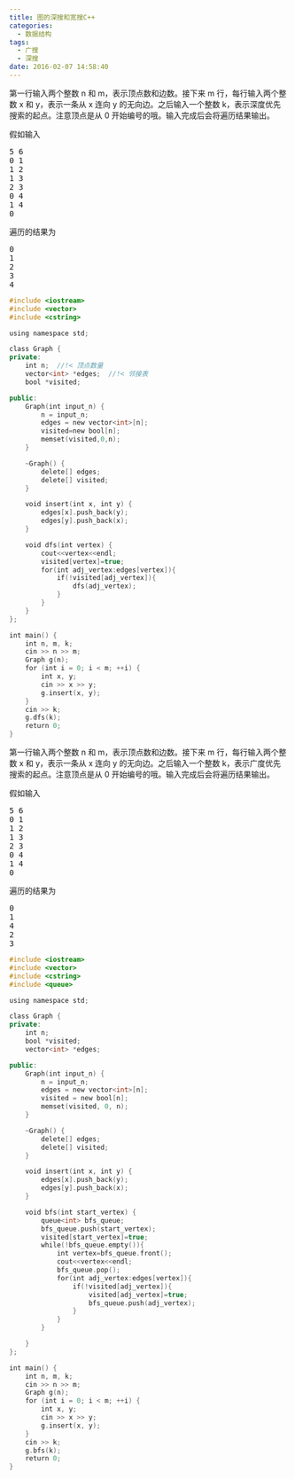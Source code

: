 ```yaml
---
title: 图的深搜和宽搜C++
categories:
  - 数据结构
tags:
  - 广搜
  - 深搜
date: 2016-02-07 14:58:40
---
```


第一行输入两个整数 n 和 m，表示顶点数和边数。接下来 m 行，每行输入两个整数 x 和 y，表示一条从 x 连向 y 的无向边。之后输入一个整数 k，表示深度优先搜索的起点。注意顶点是从 0 开始编号的哦。输入完成后会将遍历结果输出。

<!-- more -->
假如输入
<pre>5 6
0 1
1 2
1 3
2 3
0 4
1 4
0</pre>

遍历的结果为
<pre>0
1
2
3
4</pre>


``` cpp
#include <iostream>
#include <vector>
#include <cstring>

using namespace std;

class Graph {
private:
    int n;  //!< 顶点数量
    vector<int> *edges;  //!< 邻接表
    bool *visited;

public:
    Graph(int input_n) {
        n = input_n;
        edges = new vector<int>[n];
        visited=new bool[n];
        memset(visited,0,n);
    }

    ~Graph() {
        delete[] edges;
        delete[] visited;
    }

    void insert(int x, int y) {
        edges[x].push_back(y);
        edges[y].push_back(x);
    }

    void dfs(int vertex) {
        cout<<vertex<<endl;
        visited[vertex]=true;
        for(int adj_vertex:edges[vertex]){
            if(!visited[adj_vertex]){
                dfs(adj_vertex);
            }
        }
    }
};

int main() {
    int n, m, k;
    cin >> n >> m;
    Graph g(n);
    for (int i = 0; i < m; ++i) {
        int x, y;
        cin >> x >> y;
        g.insert(x, y);
    }
    cin >> k;
    g.dfs(k);
    return 0;
}
```

第一行输入两个整数 n 和 m，表示顶点数和边数。接下来 m 行，每行输入两个整数 x 和 y，表示一条从 x 连向 y 的无向边。之后输入一个整数 k，表示广度优先搜索的起点。注意顶点是从 0 开始编号的哦。输入完成后会将遍历结果输出。

假如输入
<pre>5 6
0 1
1 2
1 3
2 3
0 4
1 4
0</pre>

遍历的结果为
<pre>0
1
4
2
3</pre>


``` cpp
#include <iostream>
#include <vector>
#include <cstring>
#include <queue>

using namespace std;

class Graph {
private:
    int n;
    bool *visited;
    vector<int> *edges;    

public:
    Graph(int input_n) {
        n = input_n;
        edges = new vector<int>[n];
        visited = new bool[n];
        memset(visited, 0, n);
    }

    ~Graph() {
        delete[] edges;
        delete[] visited;
    }

    void insert(int x, int y) {
        edges[x].push_back(y);
        edges[y].push_back(x);
    }

    void bfs(int start_vertex) {
        queue<int> bfs_queue;
        bfs_queue.push(start_vertex);
        visited[start_vertex]=true;
        while(!bfs_queue.empty()){
            int vertex=bfs_queue.front();
            cout<<vertex<<endl;
            bfs_queue.pop();
            for(int adj_vertex:edges[vertex]){
                if(!visited[adj_vertex]){
                    visited[adj_vertex]=true;
                    bfs_queue.push(adj_vertex);
                }
            }
        }

    }
};

int main() {
    int n, m, k;
    cin >> n >> m;
    Graph g(n);
    for (int i = 0; i < m; ++i) {
        int x, y;
        cin >> x >> y;
        g.insert(x, y);
    }
    cin >> k;
    g.bfs(k);
    return 0;
}
```